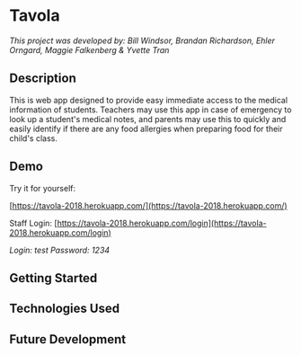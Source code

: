 # Tavola

_This project was developed by: Bill Windsor, Brandan Richardson, Ehler Orngard, Maggie Falkenberg & Yvette Tran_

## Description ##

This is web app designed to provide easy immediate access to the medical information of students. Teachers may use this app in case of emergency to look up a student's medical notes, and parents may use this to quickly and easily identify if there are any food allergies when preparing food for their child's class.

## Demo ##

Try it for yourself: 

[https://tavola-2018.herokuapp.com/](https://tavola-2018.herokuapp.com/)

Staff Login: [https://tavola-2018.herokuapp.com/login](https://tavola-2018.herokuapp.com/login)

_Login: test
Password: 1234_

## Getting Started ##

## Technologies Used ##

## Future Development ##

